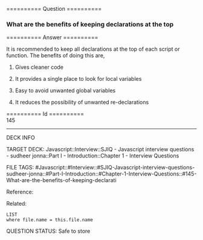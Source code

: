 ========== Question ==========  

### What are the benefits of keeping declarations at the top  

========== Answer ==========  

It is recommended to keep all declarations at the top of each script or
function. The benefits of doing this are,

1. Gives cleaner code

2. It provides a single place to look for local variables

3. Easy to avoid unwanted global variables

4. It reduces the possibility of unwanted re-declarations

========== Id ==========  
145

---

DECK INFO

TARGET DECK: Javascript::Interview::SJIQ - Javascript interview questions - sudheer jonna::Part I - Introduction::Chapter 1 - Interview Questions

FILE TAGS: #Javascript::#Interview::#SJIQ-Javascript-interview-questions-sudheer-jonna::#Part-I-Introduction::#Chapter-1-Interview-Questions::#145-What-are-the-benefits-of-keeping-declarati

Reference:

Related:

```dataview
LIST
where file.name = this.file.name
```

QUESTION STATUS: Safe to store
